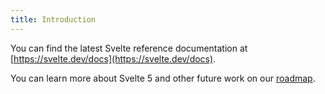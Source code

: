 ```yaml
---
title: Introduction
---
```


You can find the latest Svelte reference documentation at [https://svelte.dev/docs](https://svelte.dev/docs).

You can learn more about Svelte 5 and other future work on our [roadmap](https://svelte.dev/roadmap).

